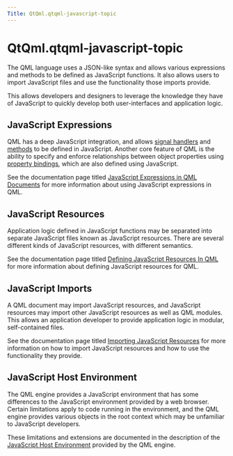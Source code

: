 ```yaml
---
Title: QtQml.qtqml-javascript-topic
---
```


# QtQml.qtqml-javascript-topic

<span class="subtitle"></span>
<!-- $$$qtqml-javascript-topic.html-description -->
<p>The QML language uses a JSON-like syntax and allows various expressions and methods to be defined as JavaScript functions. It also allows users to import JavaScript files and use the functionality those imports provide.</p>
<p>This allows developers and designers to leverage the knowledge they have of JavaScript to quickly develop both user-interfaces and application logic.</p>
<h2 id="javascript-expressions">JavaScript Expressions</h2>
<p>QML has a deep JavaScript integration, and allows <a href="QtQml.qtqml-syntax-objectattributes.md#signal-attributes">signal handlers</a> and <a href="QtQml.qtqml-syntax-objectattributes.md#method-attributes">methods</a> to be defined in JavaScript. Another core feature of QML is the ability to specify and enforce relationships between object properties using <a href="QtQml.qtqml-syntax-propertybinding.md">property bindings</a>, which are also defined using JavaScript.</p>
<p>See the documentation page titled <a href="QtQml.qtqml-javascript-expressions.md">JavaScript Expressions in QML Documents</a> for more information about using JavaScript expressions in QML.</p>
<h2 id="javascript-resources">JavaScript Resources</h2>
<p>Application logic defined in JavaScript functions may be separated into separate JavaScript files known as JavaScript resources. There are several different kinds of JavaScript resources, with different semantics.</p>
<p>See the documentation page titled <a href="QtQml.qtqml-javascript-resources.md">Defining JavaScript Resources In QML</a> for more information about defining JavaScript resources for QML.</p>
<h2 id="javascript-imports">JavaScript Imports</h2>
<p>A QML document may import JavaScript resources, and JavaScript resources may import other JavaScript resources as well as QML modules. This allows an application developer to provide application logic in modular, self-contained files.</p>
<p>See the documentation page titled <a href="QtQml.qtqml-javascript-imports.md">Importing JavaScript Resources</a> for more information on how to import JavaScript resources and how to use the functionality they provide.</p>
<h2 id="javascript-host-environment">JavaScript Host Environment</h2>
<p>The QML engine provides a JavaScript environment that has some differences to the JavaScript environment provided by a web browser. Certain limitations apply to code running in the environment, and the QML engine provides various objects in the root context which may be unfamiliar to JavaScript developers.</p>
<p>These limitations and extensions are documented in the description of the <a href="QtQml.qtqml-javascript-hostenvironment.md">JavaScript Host Environment</a> provided by the QML engine.</p>
<!-- @@@qtqml-javascript-topic.html -->
